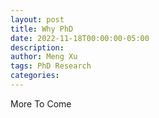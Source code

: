 ```yaml
---
layout: post
title: Why PhD
date: 2022-11-18T00:00:00-05:00
description:
author: Meng Xu
tags: PhD Research
categories:
---
```


More To Come
